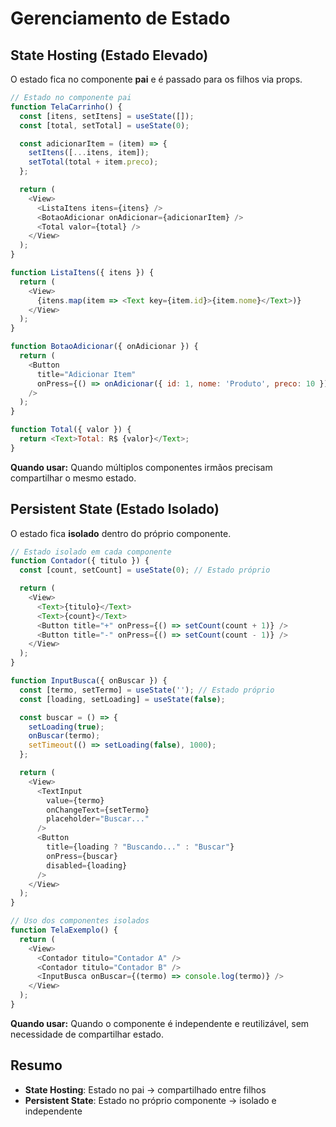 # Gerenciamento de Estado

## State Hosting (Estado Elevado)

O estado fica no componente **pai** e é passado para os filhos via props.

```javascript
// Estado no componente pai
function TelaCarrinho() {
  const [itens, setItens] = useState([]);
  const [total, setTotal] = useState(0);

  const adicionarItem = (item) => {
    setItens([...itens, item]);
    setTotal(total + item.preco);
  };

  return (
    <View>
      <ListaItens itens={itens} />
      <BotaoAdicionar onAdicionar={adicionarItem} />
      <Total valor={total} />
    </View>
  );
}

function ListaItens({ itens }) {
  return (
    <View>
      {itens.map(item => <Text key={item.id}>{item.nome}</Text>)}
    </View>
  );
}

function BotaoAdicionar({ onAdicionar }) {
  return (
    <Button 
      title="Adicionar Item" 
      onPress={() => onAdicionar({ id: 1, nome: 'Produto', preco: 10 })}
    />
  );
}

function Total({ valor }) {
  return <Text>Total: R$ {valor}</Text>;
}
```

**Quando usar:** Quando múltiplos componentes irmãos precisam compartilhar o mesmo estado.

## Persistent State (Estado Isolado)

O estado fica **isolado** dentro do próprio componente.

```javascript
// Estado isolado em cada componente
function Contador({ titulo }) {
  const [count, setCount] = useState(0); // Estado próprio

  return (
    <View>
      <Text>{titulo}</Text>
      <Text>{count}</Text>
      <Button title="+" onPress={() => setCount(count + 1)} />
      <Button title="-" onPress={() => setCount(count - 1)} />
    </View>
  );
}

function InputBusca({ onBuscar }) {
  const [termo, setTermo] = useState(''); // Estado próprio
  const [loading, setLoading] = useState(false);

  const buscar = () => {
    setLoading(true);
    onBuscar(termo);
    setTimeout(() => setLoading(false), 1000);
  };

  return (
    <View>
      <TextInput 
        value={termo}
        onChangeText={setTermo}
        placeholder="Buscar..."
      />
      <Button 
        title={loading ? "Buscando..." : "Buscar"}
        onPress={buscar}
        disabled={loading}
      />
    </View>
  );
}

// Uso dos componentes isolados
function TelaExemplo() {
  return (
    <View>
      <Contador titulo="Contador A" />
      <Contador titulo="Contador B" />
      <InputBusca onBuscar={(termo) => console.log(termo)} />
    </View>
  );
}
```

**Quando usar:** Quando o componente é independente e reutilizável, sem necessidade de compartilhar estado.

## Resumo

- **State Hosting**: Estado no pai → compartilhado entre filhos
- **Persistent State**: Estado no próprio componente → isolado e independente
